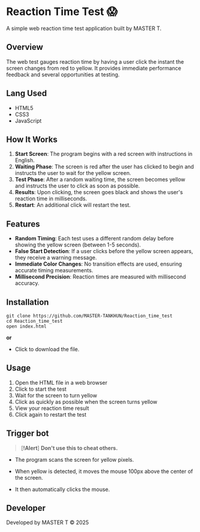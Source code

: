 # Reaction Time Test 😱

A simple web reaction time test application built by MASTER T.

## Overview

The web test gauges reaction time by having a user click the instant the screen changes from red to yellow. It provides immediate performance feedback and several opportunities at testing.

## Lang Used

- HTML5
- CSS3
- JavaScript

## How It Works

1. **Start Screen**: The program begins with a red screen with instructions in English.
2. **Waiting Phase**: The screen is red after the user has clicked to begin and instructs the user to wait for the yellow screen.
3. **Test Phase**: After a random waiting time, the screen becomes yellow and instructs the user to click as soon as possible.
4. **Results**: Upon clicking, the screen goes black and shows the user's reaction time in milliseconds.
5. **Restart**: An additional click will restart the test.

## Features

- **Random Timing**: Each test uses a different random delay before showing the yellow screen (between 1-5 seconds).
- **False Start Detection**: If a user clicks before the yellow screen appears, they receive a warning message.
- **Immediate Color Changes**: No transition effects are used, ensuring accurate timing measurements.
- **Millisecond Precision**: Reaction times are measured with millisecond accuracy.

## Installation

```
git clone https://github.com/MASTER-TANKHUN/Reaction_time_test
cd Reaction_time_test
open index.html
```
**or**

- Click to download the file.

## Usage

1. Open the HTML file in a web browser
2. Click to start the test
3. Wait for the screen to turn yellow
4. Click as quickly as possible when the screen turns yellow
5. View your reaction time result
6. Click again to restart the test

## Trigger bot
> [**!Alert**]
> **Don't use this to cheat others.**
- The program scans the screen for yellow pixels.

- When yellow is detected, it moves the mouse 100px above the center of the screen.

- It then automatically clicks the mouse.

## Developer

Developed by MASTER T © 2025